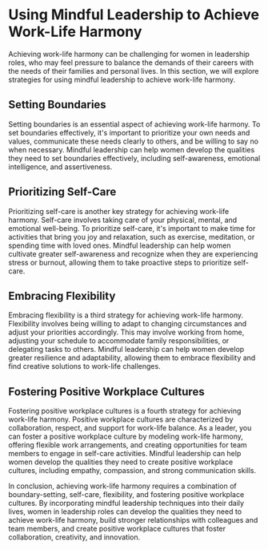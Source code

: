 Using Mindful Leadership to Achieve Work-Life Harmony
============================================================================================

Achieving work-life harmony can be challenging for women in leadership roles, who may feel pressure to balance the demands of their careers with the needs of their families and personal lives. In this section, we will explore strategies for using mindful leadership to achieve work-life harmony.

Setting Boundaries
------------------

Setting boundaries is an essential aspect of achieving work-life harmony. To set boundaries effectively, it's important to prioritize your own needs and values, communicate these needs clearly to others, and be willing to say no when necessary. Mindful leadership can help women develop the qualities they need to set boundaries effectively, including self-awareness, emotional intelligence, and assertiveness.

Prioritizing Self-Care
----------------------

Prioritizing self-care is another key strategy for achieving work-life harmony. Self-care involves taking care of your physical, mental, and emotional well-being. To prioritize self-care, it's important to make time for activities that bring you joy and relaxation, such as exercise, meditation, or spending time with loved ones. Mindful leadership can help women cultivate greater self-awareness and recognize when they are experiencing stress or burnout, allowing them to take proactive steps to prioritize self-care.

Embracing Flexibility
---------------------

Embracing flexibility is a third strategy for achieving work-life harmony. Flexibility involves being willing to adapt to changing circumstances and adjust your priorities accordingly. This may involve working from home, adjusting your schedule to accommodate family responsibilities, or delegating tasks to others. Mindful leadership can help women develop greater resilience and adaptability, allowing them to embrace flexibility and find creative solutions to work-life challenges.

Fostering Positive Workplace Cultures
-------------------------------------

Fostering positive workplace cultures is a fourth strategy for achieving work-life harmony. Positive workplace cultures are characterized by collaboration, respect, and support for work-life balance. As a leader, you can foster a positive workplace culture by modeling work-life harmony, offering flexible work arrangements, and creating opportunities for team members to engage in self-care activities. Mindful leadership can help women develop the qualities they need to create positive workplace cultures, including empathy, compassion, and strong communication skills.

In conclusion, achieving work-life harmony requires a combination of boundary-setting, self-care, flexibility, and fostering positive workplace cultures. By incorporating mindful leadership techniques into their daily lives, women in leadership roles can develop the qualities they need to achieve work-life harmony, build stronger relationships with colleagues and team members, and create positive workplace cultures that foster collaboration, creativity, and innovation.
